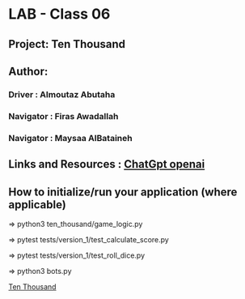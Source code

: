 # LAB - Class 06

## Project: Ten Thousand

## Author: 
### Driver : Almoutaz Abutaha
### Navigator : Firas Awadallah
### Navigator : Maysaa AlBataineh

## Links and Resources : [ChatGpt openai](./chatgpt.md)

## How to initialize/run your application (where applicable)

=> python3 ten_thousand/game_logic.py

=> pytest tests/version_1/test_calculate_score.py

=> pytest tests/version_1/test_roll_dice.py

=> python3 bots.py      

[Ten Thousand](https://github.com/MutazAbutaha/ten-thousand)